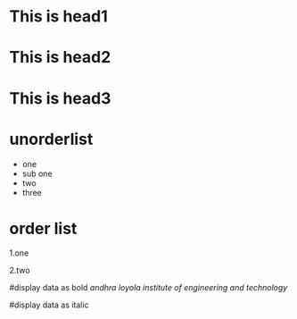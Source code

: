 # This is head1
# This is head2
# This is head3

# unorderlist 
* one
* sub one 
* two
* three

# order list
1.one

2.two

#display data as bold
*andhra loyola institute of engineering and technology*


#display data as italic
